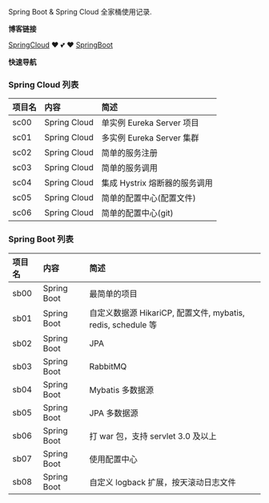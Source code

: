 Spring Boot & Spring Cloud 全家桶使用记录.

**博客链接**

[SpringCloud](https://stdupanda.github.io/categories/#SpringCloud "https://stdupanda.github.io/categories/#SSpringCloud") :heart: :two_hearts: :heart:  [SpringBoot](https://stdupanda.github.io/categories/#SpringBoot "https://stdupanda.github.io/categories/#SpringBoot")

**快速导航**

### Spring Cloud 列表

|项目名|内容|简述|
|:---|:---|:---|
|sc00| Spring Cloud | 单实例 Eureka Server 项目 |
|sc01| Spring Cloud | 多实例 Eureka Server 集群 |
|sc02| Spring Cloud | 简单的服务注册 |
|sc03| Spring Cloud | 简单的服务调用 |
|sc04| Spring Cloud | 集成 Hystrix 熔断器的服务调用 |
|sc05| Spring Cloud | 简单的配置中心(配置文件) |
|sc06| Spring Cloud | 简单的配置中心(git) |

### Spring Boot 列表

|项目名|内容|简述|
|:---|:---|:---|
|sb00| Spring Boot | 最简单的项目|
|sb01| Spring Boot | 自定义数据源 HikariCP, 配置文件, mybatis, redis, schedule 等 |
|sb02| Spring Boot | JPA |
|sb03| Spring Boot | RabbitMQ |
|sb04| Spring Boot | Mybatis 多数据源 |
|sb05| Spring Boot | JPA 多数据源 |
|sb06| Spring Boot | 打 war 包，支持 servlet 3.0 及以上 |
|sb07| Spring Boot | 使用配置中心 |
|sb08| Spring Boot | 自定义 logback 扩展，按天滚动日志文件 |

